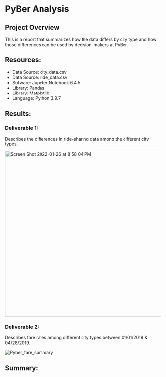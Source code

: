 # PyBer Analysis

## Project Overview
This is a report that summarizes how the data differs by city type and how those differences can be used by decision-makers at PyBer.

## Resources:
- Data Source: city_data.csv
- Data Source: ride_data.csv
- Sofware: Jupyter Notebook 6.4.5
- Library: Pandas
- Library: Matplotlib
- Language: Python 3.9.7

## Results: 


### Deliverable 1:

Describes the differences in ride-sharing data among the different city types.

<img width="536" alt="Screen Shot 2022-01-26 at 8 58 04 PM" src="https://user-images.githubusercontent.com/93845867/151289534-031d3b89-3a48-4375-8160-2d0afcf63253.png">

### Deliverable 2:

Describes fare rates among different city types between 01/01/2019 & 04/28/2019.

![Pyber_fare_summary](https://user-images.githubusercontent.com/93845867/151289380-6d5bb759-39ba-41c9-9e13-dd3ae1d4b68c.png)

## Summary:

